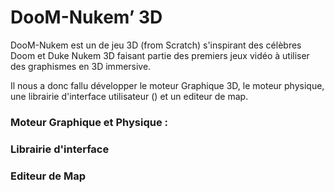 # DooM-Nukem’ 3D


DooM-Nukem est un de jeu 3D (from Scratch) s'inspirant des célèbres Doom et Duke Nukem 3D faisant partie des premiers jeux vidéo à utiliser des graphismes en 3D immersive.

Il nous a donc fallu développer le moteur Graphique 3D, le moteur physique, une librairie d'interface utilisateur () et un editeur de map.

### Moteur Graphique et Physique :

### Librairie d'interface

### Editeur de Map
